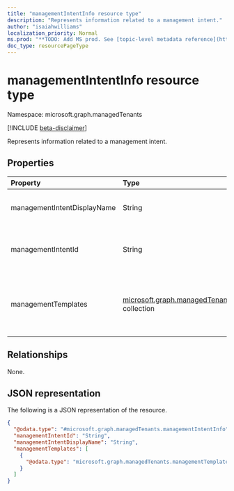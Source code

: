 ```yaml
---
title: "managementIntentInfo resource type"
description: "Represents information related to a management intent."
author: "isaiahwilliams"
localization_priority: Normal
ms.prod: "**TODO: Add MS prod. See [topic-level metadata reference](https://msgo.azurewebsites.net/add/document/guidelines/metadata.html#topic-level-metadata)**"
doc_type: resourcePageType
---
```


# managementIntentInfo resource type

Namespace: microsoft.graph.managedTenants

[!INCLUDE [beta-disclaimer](../../includes/beta-disclaimer.md)]

Represents information related to a management intent.

## Properties

|Property|Type|Description|
|:---|:---|:---|
|managementIntentDisplayName|String|The display name of the management intent.|
|managementIntentId|String|The identifier of the management intent.|
|managementTemplates|[microsoft.graph.managedTenants.managementTemplateDetailedInfo](../resources/managedtenants-managementtemplatedetailedinfo.md) collection|A group of management templates associated with the management intent.|

## Relationships

None.

## JSON representation

The following is a JSON representation of the resource.
<!-- {
  "blockType": "resource",
  "@odata.type": "microsoft.graph.managedTenants.managementIntentInfo"
}
-->
``` json
{
  "@odata.type": "#microsoft.graph.managedTenants.managementIntentInfo",
  "managementIntentId": "String",
  "managementIntentDisplayName": "String",
  "managementTemplates": [
    {
      "@odata.type": "microsoft.graph.managedTenants.managementTemplateDetailedInfo"
    }
  ]
}
```
